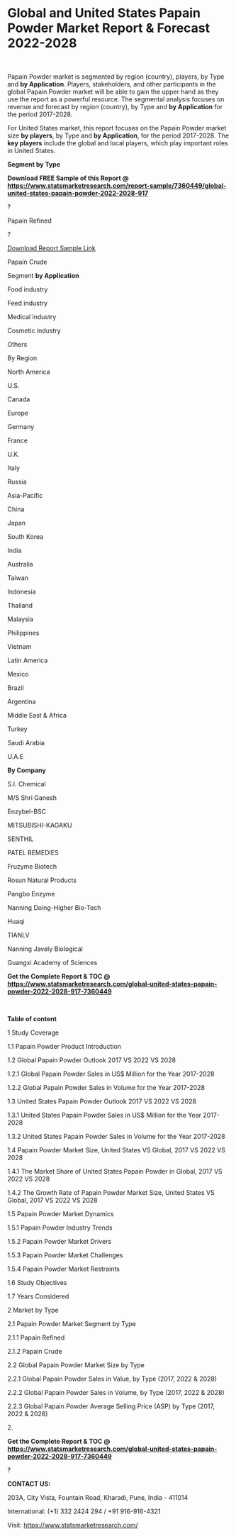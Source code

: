 <h1>Global and United States Papain Powder Market Report & Forecast 2022-2028</h1><br/><p>Papain Powder market is segmented by region (country), players, by Type and <strong>by Application</strong>. Players, stakeholders, and other participants in the global Papain Powder market will be able to gain the upper hand as they use the report as a powerful resource. The segmental analysis focuses on revenue and forecast by region (country), by Type and <strong>by Application</strong> for the period 2017-2028.</p>
 
 
 
 <p>For United States market, this report focuses on the Papain Powder market size <strong>by players</strong>, by Type and <strong>by Application</strong>, for the period 2017-2028. The <strong>key players</strong> include the global and local players, which play important roles in United States.</p>
 
 
 
 <p><strong>Segment by Type</strong></p>
 
 
 
 <div><b>Download FREE Sample of this Report @ <a href="https://www.statsmarketresearch.com/download-free-sample/7360449/global-united-states-papain-powder-2022-2028-917">https://www.statsmarketresearch.com/report-sample/7360449/global-united-states-papain-powder-2022-2028-917</a></b></div>
 
 
 
 <p>? </p>
 
 
 
 <p>Papain Refined</p>
 
 
 
 <p>? </p>
 
 
 
 <p><a href="https://www.statsmarketresearch.com/download-free-sample/7360449/global-united-states-papain-powder-2022-2028-917">Download Report Sample Link</a></p>
 
 
 
 <p>Papain Crude</p>
 
 
 
 <p>Segment <strong>by Application</strong></p>
 
 
 
 <p>Food industry</p>
 
 
 
 <p>Feed industry</p>
 
 
 
 <p>Medical industry</p>
 
 
 
 <p>Cosmetic industry</p>
 
 
 
 <p>Others</p>
 
 
 
 <p>By Region</p>
 
 
 
 <p>North America</p>
 
 
 
 <p>U.S.</p>
 
 
 
 <p>Canada</p>
 
 
 
 <p>Europe</p>
 
 
 
 <p>Germany</p>
 
 
 
 <p>France</p>
 
 
 
 <p>U.K.</p>
 
 
 
 <p>Italy</p>
 
 
 
 <p>Russia</p>
 
 
 
 <p>Asia-Pacific</p>
 
 
 
 <p>China</p>
 
 
 
 <p>Japan</p>
 
 
 
 <p>South Korea</p>
 
 
 
 <p>India</p>
 
 
 
 <p>Australia</p>
 
 
 
 <p>Taiwan</p>
 
 
 
 <p>Indonesia</p>
 
 
 
 <p>Thailand</p>
 
 
 
 <p>Malaysia</p>
 
 
 
 <p>Philippines</p>
 
 
 
 <p>Vietnam</p>
 
 
 
 <p>Latin America</p>
 
 
 
 <p>Mexico</p>
 
 
 
 <p>Brazil</p>
 
 
 
 <p>Argentina</p>
 
 
 
 <p>Middle East & Africa</p>
 
 
 
 <p>Turkey</p>
 
 
 
 <p>Saudi Arabia</p>
 
 
 
 <p>U.A.E</p>
 
 
 
 <p><strong>By Company</strong></p>
 
 
 
 <p>S.I. Chemical</p>
 
 
 
 <p>M/S Shri Ganesh</p>
 
 
 
 <p>Enzybel-BSC</p>
 
 
 
 <p>MITSUBISHI-KAGAKU</p>
 
 
 
 <p>SENTHIL</p>
 
 
 
 <p>PATEL REMEDIES</p>
 
 
 
 <p>Fruzyme Biotech</p>
 
 
 
 <p>Rosun Natural Products</p>
 
 
 
 <p>Pangbo Enzyme</p>
 
 
 
 <p>Nanning Doing-Higher Bio-Tech</p>
 
 
 
 <p>Huaqi</p>
 
 
 
 <p>TIANLV</p>
 
 
 
 <p>Nanning Javely Biological</p>
 
 
 
 <p>Guangxi Academy of Sciences</p>
 
 
 
 <div><b>Get the Complete Report & TOC @ <a href="https://www.statsmarketresearch.com/global-united-states-papain-powder-2022-2028-917-7360449">https://www.statsmarketresearch.com/global-united-states-papain-powder-2022-2028-917-7360449</a></b></div>
 
 
 
 <p><br />
 
 <b>Table of content</b></p>
 
 
 
 <p>1 Study Coverage<br />
 
 1.1 Papain Powder Product Introduction<br />
 
 1.2 Global Papain Powder Outlook 2017 VS 2022 VS 2028<br />
 
 1.2.1 Global Papain Powder Sales in US$ Million for the Year 2017-2028<br />
 
 1.2.2 Global Papain Powder Sales in Volume for the Year 2017-2028<br />
 
 1.3 United States Papain Powder Outlook 2017 VS 2022 VS 2028<br />
 
 1.3.1 United States Papain Powder Sales in US$ Million for the Year 2017-2028<br />
 
 1.3.2 United States Papain Powder Sales in Volume for the Year 2017-2028<br />
 
 1.4 Papain Powder Market Size, United States VS Global, 2017 VS 2022 VS 2028<br />
 
 1.4.1 The Market Share of United States Papain Powder in Global, 2017 VS 2022 VS 2028<br />
 
 1.4.2 The Growth Rate of Papain Powder Market Size, United States VS Global, 2017 VS 2022 VS 2028<br />
 
 1.5 Papain Powder Market Dynamics<br />
 
 1.5.1 Papain Powder Industry Trends<br />
 
 1.5.2 Papain Powder Market Drivers<br />
 
 1.5.3 Papain Powder Market Challenges<br />
 
 1.5.4 Papain Powder Market Restraints<br />
 
 1.6 Study Objectives<br />
 
 1.7 Years Considered<br />
 
 2 Market by Type<br />
 
 2.1 Papain Powder Market Segment by Type<br />
 
 2.1.1 Papain Refined<br />
 
 2.1.2 Papain Crude<br />
 
 2.2 Global Papain Powder Market Size by Type<br />
 
 2.2.1 Global Papain Powder Sales in Value, by Type (2017, 2022 & 2028)<br />
 
 2.2.2 Global Papain Powder Sales in Volume, by Type (2017, 2022 & 2028)<br />
 
 2.2.3 Global Papain Powder Average Selling Price (ASP) by Type (2017, 2022 & 2028)<br />
 
 2.</p>
 
 
 
 <div><b>Get the Complete Report & TOC @ <a href="https://www.statsmarketresearch.com/global-united-states-papain-powder-2022-2028-917-7360449">https://www.statsmarketresearch.com/global-united-states-papain-powder-2022-2028-917-7360449</a></b></div>
 
 
 
 <p>? </p>
 
 
 
 <p><b>CONTACT US:</b><br />
 
 203A, City Vista, Fountain Road, Kharadi, Pune, India - 411014<br />
 
 International: (+1) 332 2424 294 / +91 916-916-4321<br />
 
 Visit: <a href="https://www.statsmarketresearch.com/">https://www.statsmarketresearch.com/</a></p>
